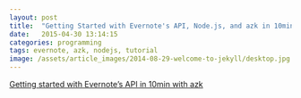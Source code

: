 ```yaml
---
layout: post
title:  "Getting Started with Evernote's API, Node.js, and azk in 10min"
date:   2015-04-30 13:14:15
categories: programming
tags: evernote, azk, nodejs, tutorial
image: /assets/article_images/2014-08-29-welcome-to-jekyll/desktop.jpg
---
```


<script async src="https://static.medium.com/embed.js"></script><a class="m-story" data-width="100%" data-collapsed="true" href="https://medium.com/azuki-news/getting-started-with-evernote-s-api-in-10min-with-azk-2e7184b2a08b">Getting started with Evernote’s API in 10min with azk</a>